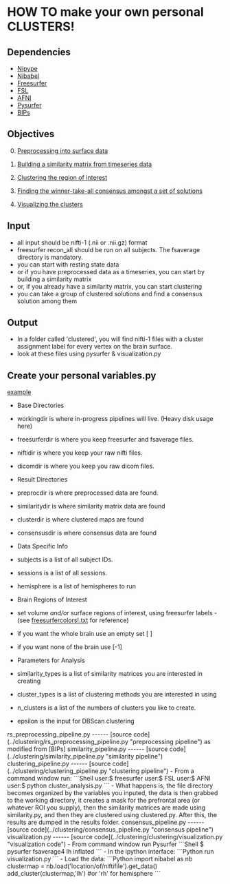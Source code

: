 HOW TO make your own personal CLUSTERS!
======

Dependencies
------
- [Nipype](http://nipy.sourceforge.net/nipype/)
- [Nibabel](http://nipy.org/nibabel/)
- [Freesurfer](http://surfer.nmr.mgh.harvard.edu/)
- [FSL](http://fsl.fmrib.ox.ac.uk/fsl/fslwiki/)
- [AFNI](http://afni.nimh.nih.gov/afni/)
- [Pysurfer](http://pysurfer.github.io/)
- [BIPs](https://github.com/INCF/BrainImagingPipelines/blob/master/bips/workflows/gablab/wips/scripts/base.py)

Objectives
------
0) [Preprocessing into surface data](#preprocessing)

1) [Building a similarity matrix from timeseries data](#similarity)

2) [Clustering the region of interest](#clustering)

3) [Finding the winner-take-all consensus amongst a set of solutions](#consensus)

2) [Visualizing the clusters](#visualization)


Input
------
- all input should be nifti-1 (.nii or .nii.gz) format
- freesurfer recon_all should be run on all subjects. The fsaverage directory is mandatory.
- you can start with resting state data
- or if you have preprocessed data as a timeseries, you can start by building a similarity matrix
- or, if you already have a similarity matrix, you can start clustering
- you can take a group of clustered solutions and find a consensus solution among them

Output
------
- In a folder called 'clustered', you will find nifti-1 files with a cluster assignment label for every vertex on the brain surface.
- look at these files using pysurfer & visualization.py

Create your personal variables.py
------
[example](../clustering/variables.py "example variables script")
- Base Directories
 - workingdir is where in-progress pipelines will live. (Heavy disk usage here)
 - freesurferdir is where you keep freesurfer and fsaverage files.
 - niftidir is where you keep your raw nifti files.
 - dicomdir is where you keep you raw dicom files.

- Result Directories
 - preprocdir is where preprocessed data are found.
 - similaritydir is where similarity matrix data are found
 - clusterdir is where clustered maps are found
 - consensusdir is where consensus data are found

- Data Specific Info
 - subjects is a list of all subject IDs.
 - sessions is a list of all sessions.
 - hemisphere is a list of hemispheres to run

- Brain Regions of Interest
 - set volume *and/or* surface regions of interest, using freesurfer labels
  -(see [freesurfercolors!.txt](../clustering/clustering/freesurfercolors!.txt) for reference)
  - if you want the whole brain use an empty set [ ]
  - if you want none of the brain use [-1]

- Parameters for Analysis
 - similarity_types is a list of similarity matrices you are interested in creating
 - cluster_types is a list of clustering methods you are interested in using
 - n_clusters is a list of the numbers of clusters you like to create.
 - epsilon is the input for DBScan clustering

<a name="preprocessing"/>
rs_preprocessing_pipeline.py
------
[source code](../clustering/rs_preprocessing_pipeline.py "preprocessing pipeline") as modified from [BIPs]

<a name="similarity"/>
similarity_pipeline.py
------
[source code](../clustering/similarity_pipeline.py "similarity pipeline")

<a name="clustering"/>
clustering_pipeline.py
------
[source code](../clustering/clustering_pipeline.py "clustering pipeline")
- From a command window run:
```Shell
user:$ freesurfer        
user:$ FSL
user:$ AFNI
user:$ python cluster_analysis.py
```
- What happens is, the file directory becomes organized by the variables you inputed, 
      the data is then grabbed to the working directory, 
      it creates a mask for the prefrontal area (or whatever ROI you supply), 
      then the similarity matrices are made using similarity.py, 
      and then they are clustered using clustered.py. 
      After this, the results are dumped in the results folder.

<a name="consensus"/>
consensus_pipeline.py
------
[source code](../clustering/consensus_pipeline.py "consensus pipeline")


<a name="visualization"/>
visualization.py
------
[source code](../clustering/clustering/visualization.py "visualization code")
- From command window run Pysurfer
```Shell
$ pysurfer fsaverage4 lh inflated
```
- In the ipython interface:
```Python
run visualization.py
```
- Load the data:
```Python
import nibabel as nb
clustermap = nb.load('location/of/niftifile').get_data()
add_cluster(clustermap,'lh') #or 'rh' for hemisphere
```
